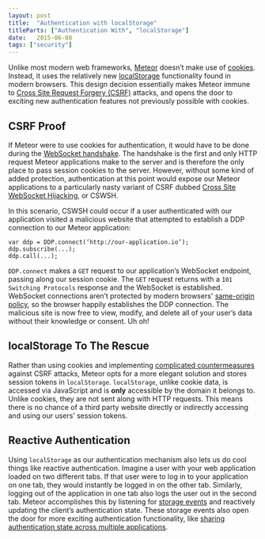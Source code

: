 ```yaml
---
layout: post
title:  "Authentication with localStorage"
titleParts: ["Authentication With", "localStorage"]
date:   2015-06-08
tags: ["security"]
---
```


Unlike most modern web frameworks, [Meteor](https://www.meteor.com/) doesn’t make use of [cookies](https://developer.mozilla.org/en-US/Add-ons/Code_snippets/Cookies). Instead, it uses the relatively new [localStorage](https://developer.mozilla.org/en-US/docs/Web/API/Storage/LocalStorage) functionality found in modern browsers. This design decision essentially makes Meteor immune to [Cross Site Request Forgery (CSRF)](https://www.owasp.org/index.php/Cross-Site_Request_Forgery_%28CSRF%29) attacks, and opens the door to exciting new authentication features not previously possible with cookies.

## CSRF Proof

If Meteor were to use cookies for authentication, it would have to be done during the [WebSocket handshake](http://en.wikipedia.org/wiki/WebSocket#WebSocket_protocol_handshake). The handshake is the first and only HTTP request Meteor applications make to the server and is therefore the only place to pass session cookies to the server. However, without some kind of added protection, authentication at this point would expose our Meteor applications to a particularly nasty variant of CSRF dubbed [Cross Site WebSocket Hijacking](https://www.christian-schneider.net/CrossSiteWebSocketHijacking.html), or CSWSH. 

In this scenario, CSWSH could occur if a user authenticated with our application visited a malicious website that attempted to establish a DDP connection to our Meteor application:

<pre class="language-javascript"><code class="language-javascript">var ddp = DDP.connect(‘http://our-application.io’);
ddp.subscribe(...);
ddp.call(...);
</code></pre>

<code class="language-javascript">DDP.connect</code> makes a <code class="language-*">GET</code> request to our application’s WebSocket endpoint, passing along our session cookie. The <code class="language-*">GET</code> request returns with a <code class="language-*">101 Switching Protocols</code> response and the WebSocket is established. WebSocket connections aren’t protected by modern browsers' [same-origin policy](https://developer.mozilla.org/en-US/docs/Web/Security/Same-origin_policy), so the browser happily establishes the DDP connection. The malicious site is now free to view, modify, and delete all of your user’s data without their knowledge or consent. Uh oh!

## localStorage To The Rescue

Rather than using cookies and implementing [complicated countermeasures](https://www.owasp.org/index.php/Cross-Site_Request_Forgery_%28CSRF%29_Prevention_Cheat_Sheet) against CSRF attacks, Meteor opts for a more elegant solution and stores session tokens in <code class="language-javascript">localStorage</code>. <code class="language-javascript">localStorage</code>, unlike cookie data, is accessed via JavaScript and is __only__ accessible by the domain it belongs to. Unlike cookies, they are not sent along with HTTP requests. This means there is no chance of a third party website directly or indirectly accessing and using our users’ session tokens.

## Reactive Authentication

Using <code class="language-javascript">localStorage</code> as our authentication mechanism also lets us do cool things like reactive authentication. Imagine a user with your web application loaded on two different tabs. If that user were to log in to your application on one tab, they would instantly be logged in on the other tab. Similarly, logging out of the application in one tab also logs the user out in the second tab. Meteor accomplishes this by listening for [storage events](https://developer.mozilla.org/en-US/docs/Web/Events/storage) and reactively updating the client’s authentication state. These storage events also open the door for more exciting authentication functionality, like [sharing authentication state across multiple applications](https://github.com/AdmitHub/meteor-shared-auth).
